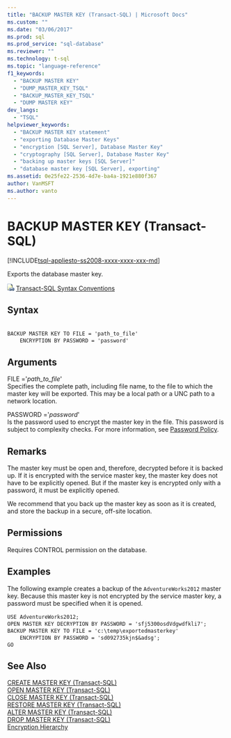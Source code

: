```yaml
---
title: "BACKUP MASTER KEY (Transact-SQL) | Microsoft Docs"
ms.custom: ""
ms.date: "03/06/2017"
ms.prod: sql
ms.prod_service: "sql-database"
ms.reviewer: ""
ms.technology: t-sql
ms.topic: "language-reference"
f1_keywords: 
  - "BACKUP MASTER KEY"
  - "DUMP_MASTER_KEY_TSQL"
  - "BACKUP_MASTER_KEY_TSQL"
  - "DUMP MASTER KEY"
dev_langs: 
  - "TSQL"
helpviewer_keywords: 
  - "BACKUP MASTER KEY statement"
  - "exporting Database Master Keys"
  - "encryption [SQL Server], Database Master Key"
  - "cryptography [SQL Server], Database Master Key"
  - "backing up master keys [SQL Server]"
  - "database master key [SQL Server], exporting"
ms.assetid: 0e25fe22-2536-4d7e-ba4a-1921e880f367
author: VanMSFT
ms.author: vanto
---
```

# BACKUP MASTER KEY (Transact-SQL)
[!INCLUDE[tsql-appliesto-ss2008-xxxx-xxxx-xxx-md](../../includes/tsql-appliesto-ss2008-xxxx-xxxx-xxx-md.md)]

  Exports the database master key.  
  
 ![Topic link icon](../../database-engine/configure-windows/media/topic-link.gif "Topic link icon") [Transact-SQL Syntax Conventions](../../t-sql/language-elements/transact-sql-syntax-conventions-transact-sql.md)  
  
## Syntax  
  
```  
  
BACKUP MASTER KEY TO FILE = 'path_to_file'   
    ENCRYPTION BY PASSWORD = 'password'  
```  
  
## Arguments  
 FILE ='*path_to_file*'  
 Specifies the complete path, including file name, to the file to which the master key will be exported. This may be a local path or a UNC path to a network location.  
  
 PASSWORD ='*password*'  
 Is the password used to encrypt the master key in the file. This password is subject to complexity checks. For more information, see [Password Policy](../../relational-databases/security/password-policy.md).  
  
## Remarks  
 The master key must be open and, therefore, decrypted before it is backed up. If it is encrypted with the service master key, the master key does not have to be explicitly opened. But if the master key is encrypted only with a password, it must be explicitly opened.  
  
 We recommend that you back up the master key as soon as it is created, and store the backup in a secure, off-site location.  
  
## Permissions  
 Requires CONTROL permission on the database.  
  
## Examples  
 The following example creates a backup of the `AdventureWorks2012` master key. Because this master key is not encrypted by the service master key, a password must be specified when it is opened.  
  
```  
USE AdventureWorks2012;  
OPEN MASTER KEY DECRYPTION BY PASSWORD = 'sfj5300osdVdgwdfkli7';  
BACKUP MASTER KEY TO FILE = 'c:\temp\exportedmasterkey'   
    ENCRYPTION BY PASSWORD = 'sd092735kjn$&adsg';  
GO   
```  
  
## See Also  
 [CREATE MASTER KEY &#40;Transact-SQL&#41;](../../t-sql/statements/create-master-key-transact-sql.md)   
 [OPEN MASTER KEY &#40;Transact-SQL&#41;](../../t-sql/statements/open-master-key-transact-sql.md)   
 [CLOSE MASTER KEY &#40;Transact-SQL&#41;](../../t-sql/statements/close-master-key-transact-sql.md)   
 [RESTORE MASTER KEY &#40;Transact-SQL&#41;](../../t-sql/statements/restore-master-key-transact-sql.md)   
 [ALTER MASTER KEY &#40;Transact-SQL&#41;](../../t-sql/statements/alter-master-key-transact-sql.md)   
 [DROP MASTER KEY &#40;Transact-SQL&#41;](../../t-sql/statements/drop-master-key-transact-sql.md)   
 [Encryption Hierarchy](../../relational-databases/security/encryption/encryption-hierarchy.md)  
  
  
